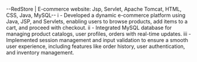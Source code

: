 --RedStore | E-commerce website: Jsp, Servlet, Apache Tomcat, HTML, CSS, Java, MySQL--
i - Developed a dynamic e-commerce platform using Java, JSP, and Servlets, enabling users to browse products, add items to a cart, and proceed with checkout.
ii - Integrated MySQL database for managing product catalogs, user profiles, orders with real-time updates.
iii - Implemented session management and input validation to ensure a smooth user experience, including features like order history, user authentication, and inventory management.
